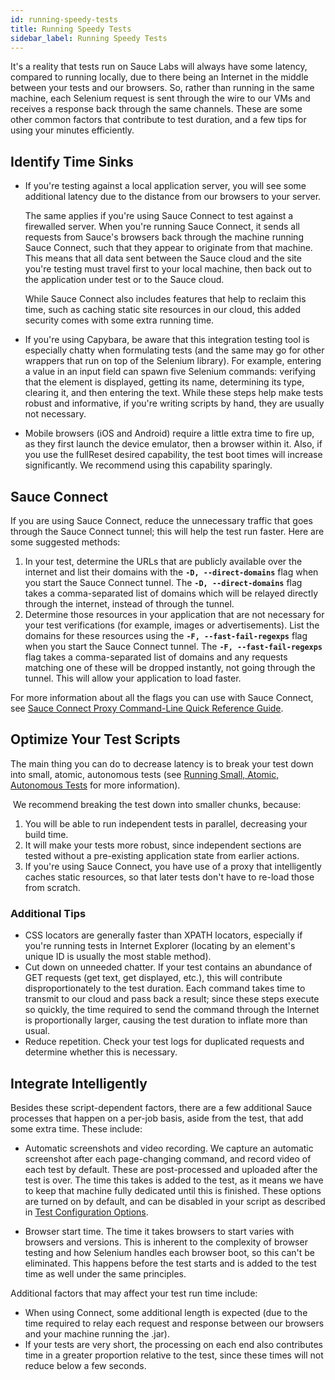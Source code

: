 ```yaml
---
id: running-speedy-tests
title: Running Speedy Tests
sidebar_label: Running Speedy Tests
---
```

It's a reality that tests run on Sauce Labs will always have some latency, compared to running locally, due to there being an Internet in the middle between your tests and our browsers. So, rather than running in the same machine, each Selenium request is sent through the wire to our VMs and receives a response back through the same channels. These are some other common factors that contribute to test duration, and a few tips for using your minutes efficiently. 

## Identify Time Sinks
- If you're testing against a local application server, you will see some additional latency due to the distance from our browsers to your server.

  The same applies if you're using Sauce Connect to test against a firewalled server. When you're running Sauce Connect, it sends all requests from Sauce's browsers back through the machine running Sauce Connect, such that they appear to originate from that machine. This means that all data sent between the Sauce cloud and the site you're testing must travel first to your local machine, then back out to the application under test or to the Sauce cloud. 

  While Sauce Connect also includes features that help to reclaim this time, such as caching static site resources in our cloud, this added security comes with some extra running time.

- If you're using Capybara, be aware that this integration testing tool is especially chatty when formulating tests (and the same may go for other wrappers that run on top of the Selenium library). For example, entering a value in an input field can spawn five Selenium commands: verifying that the element is displayed, getting its name, determining its type, clearing it, and then entering the text. While these steps help make tests robust and informative, if you're writing scripts by hand, they are usually not necessary.

- Mobile browsers (iOS and Android) require a little extra time to fire up, as they first launch the device emulator, then a browser within it. Also, if you use the fullReset desired capability, the test boot times will increase significantly. We recommend using this capability sparingly.

## Sauce Connect
If you are using Sauce Connect, reduce the unnecessary traffic that goes through the Sauce Connect tunnel; this will help the test run faster. Here are some suggested methods:

1. In your test, determine the URLs that are publicly available over the internet and list their domains with the **`-D, --direct-domains`** flag when you start the Sauce Connect tunnel. The  **`-D, --direct-domains`** flag takes a comma-separated list of domains which will be relayed directly through the internet, instead of through the tunnel.
2. Determine those resources in your application that are not necessary for your test verifications (for example, images or advertisements). List the domains for these resources using the **`-F, --fast-fail-regexps`** flag when you start the Sauce Connect tunnel. The **`-F, --fast-fail-regexps`** flag takes a comma-separated list of domains and any requests matching one of these will be dropped instantly, not going through the tunnel. This will allow your application to load faster.

For more information about all the flags you can use with Sauce Connect, see [Sauce Connect Proxy Command-Line Quick Reference Guide](dev/cli-sauce-connect-proxy).

## Optimize Your Test Scripts
The main thing you can do to decrease latency is to break your test down into small, atomic, autonomous tests (see [Running Small, Atomic, Autonomous Tests](/basics/best-practices/small-atomic-autonomous) for more information).

 We recommend breaking the test down into smaller chunks, because: 

1. You will be able to run independent tests in parallel, decreasing your build time.
2. It will make your tests more robust, since independent sections are tested without a pre-existing application state from earlier actions. 
3. If you're using Sauce Connect, you have use of a proxy that intelligently caches static
resources, so that later tests don't have to re-load those from scratch. 

### Additional Tips

- CSS locators are generally faster than XPATH locators, especially if you're running tests in Internet Explorer (locating by an element's unique ID is usually the most stable method).
- Cut down on unneeded chatter. If your test contains an abundance of GET requests (get text, get displayed, etc.), this will contribute disproportionately to the test duration. Each command takes time to transmit to our cloud and pass back a result; since these steps execute so quickly, the time required to send the command through the Internet is proportionally larger, causing the test duration to inflate more than usual.
- Reduce repetition. Check your test logs for duplicated requests and determine whether this is necessary.

## Integrate Intelligently
Besides these script-dependent factors, there are a few additional Sauce processes that happen on a per-job basis, aside from the test, that add some extra time. These include:

- Automatic screenshots and video recording. We capture an automatic screenshot after each page-changing command, and record video of each test by default. These are post-processed and uploaded after the test is over. The time this takes is added to the test, as it means we have to keep that machine fully dedicated until this is finished. These options are turned on by default, and can be disabled in your script as described in [Test Configuration Options](https://wiki.saucelabs.com/display/DOCS/Test+Configuration+Options).

- Browser start time. The time it takes browsers to start varies with browsers and versions. This is inherent to the complexity of browser testing and how Selenium handles each browser boot, so this can't be eliminated. This happens before the test starts and is added to the test time as well under the same principles.

Additional factors that may affect your test run time include:

- When using Connect, some additional length is expected (due to the time required to relay each request and response between our browsers and your machine running the .jar).
- If your tests are very short, the processing on each end also contributes time in a greater proportion relative to the test, since these times will not reduce below a few seconds.
